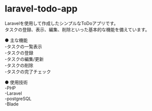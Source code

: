 # laravel-todo-app

Laravelを使用して作成したシンプルなToDoアプリです。  
タスクの登録、表示、編集、削除といった基本的な機能を備えています。

● 主な機能  
-タスクの一覧表示  
-タスクの登録  
-タスクの編集/更新  
-タスクの削除  
-タスクの完了チェック  

● 使用技術  
-PHP  
-Laravel  
-postgreSQL  
-Blade  
